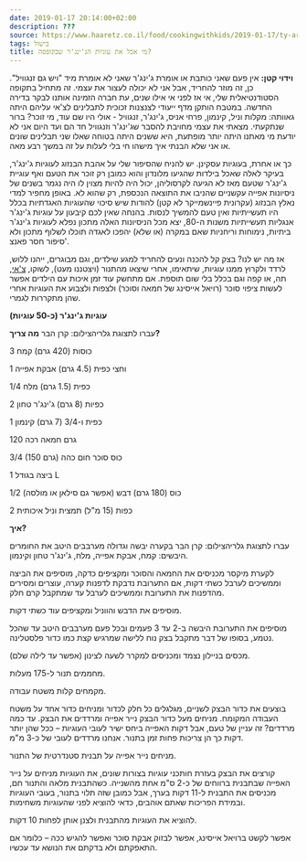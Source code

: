 ```yaml
---
date: 2019-01-17 20:14:00+02:00
description: ???
source: https://www.haaretz.co.il/food/cookingwithkids/2019-01-17/ty-article/0000017f-f8f9-ddde-abff-fcfdbd090000
tags: בישול
title: מי אכל את עוגיות הג'ינג'ר שבקופסה?
---
```


**וידוי קטן:** אין פעם שאני כותבת או אומרת ג'ינג'ר שאני לא אומרת מיד "ויש גם זנגוויל". כן, זה מוזר להחריד, אבל אני לא יכולה לעצור את עצמי. זה מתחיל בתקופה הסטודנטיאלית שלי, אי אז לפני אי אילו שנים, עת חברה הזמינה אותנו לבקר בדירה החדשה. במטבח הותקן מדף ייעודי לצנצנות זכוכית לתבלינים לצ'אי עליהם היתה גאוותה: מקלות וניל, קינמון, פרחי אניס, ג'ינג'ר, זנגוויל - אולי היו שם עוד, מי זוכר? ברור שנתקעתי. מצאתי את עצמי מחויבת להסבר שג'ינג'ר וזנגוויל חד הם ועד היום אני לא יודעת מי מאתנו היתה יותר מופתעת, היא ששנים היתה בטוחה שאלו שני תבלינים שונים או אני שלא הבנתי איך מישהו חי בלי לעלות על זה במשך רבע מאה. 

כך או אחרת, בעוגיות עסקינן. יש להניח שהסיפור שלי על אהבת הבנזוג לעוגיות ג'ינג'ר, בעיקר לאלה שאכל בילדות שהגיעו מלונדון והוא כמובן רק זוכר את הטעם ואף עוגיית ג'ינג'ר שטעם מאז לא הגיעה לקרסוליהן, יכול היה להיות מצוין לו היה נגמר בשנים של ניסיונות אפייה עקשניים שהניבו את התוצאה הנכספת, רק שהוא לא. באופן מחפיר למדי נאלץ הבנזוג (עקרונית פיינשמייקר לא קטן) להודות שיש סיכוי שהעוגיות האגדתיות בכלל היו תעשייתיות ואין טעם להמשיך לנסות. בהנחה שאין לכם קיבעון על עוגיות ג'ינג'ר אנגליות תעשייתיות משנות ה-80, יצא מכל הניסיונות האלה מתכון נפלא לעוגיות ג'ינג'ר ביתיות, נימוחות וריחניות שאם במקרה (או שלא) יהפכו לאגדה תוכלו לשלוף מתכון ולא סיפור חסר פאנצ'. 

אז מה יש לנו? בצק קל להכנה ונעים להחריד למגע שילדים, וגם מבוגרים, ייהנו ללוש, לרדד ולקרוץ ממנו עוגיות, שיתאימו, אחרי שיצאו מהתנור (ויצטננו מעט), לשוקו, [צ'אי](/food/recipes/2018-01-21/ty-article/0000017f-e769-dc7e-adff-f7ed2c990000), תה, או קפה וגם בכלל בלי שום תוספת. אם מתחשק עוד זמן איכות עם הילדים אפשר לעשות ציפוי סוכר (רויאל אייסינג של חמאה וסוכר) ולצפות ולצבוע את העוגיות אחרי שהן מתקררות לגמרי. 

**עוגיות ג'ינג'ר (כ-50 עוגיות)** 

 עברו לתצוגת גלריהצילום: קרן הבר **מה צריך?** 

3 כוסות (420 גרם) קמח 

1 וחצי כפית (4.5 גרם) אבקת אפייה 

1/4 כפית (1.5 גרם) מלח 

2 כפיות (8 גרם) ג'ינג'ר טחון 

1 כפית ו-3/4 (7 גרם) קינמון 

120 גרם חמאה רכה 

3/4 (150 גרם) כוס סוכר חום כהה 

1 ביצה בגודל L 

1/2 כוס (180 גרם) דבש (אפשר גם סילאן או מולסה) 

2 כפות (15 מ"ל) תמצית וניל איכותית 

**איך?** 

 עברו לתצוגת גלריהצילום: קרן הבר בקערה יבשה וגדולה מערבבים היטב את החומרים היבשים: קמח, אבקת אפייה, מלח, ג'ינג'ר טחון וקינמון. 

לקערת מיקסר מכניסים את החמאה והסוכר ומקציפים כדקה, מוסיפים את הביצה וממשיכים לערבל כשתי דקות, אם התערובת נדבקת לדפנות קערה, עוצרים ומסירים מהדפנות את התערובת וממשיכים לערבל עד שמתקבל קרם חלק. 

מוסיפים את הדבש והווניל ומקציפים עוד כשתי דקות. 

מוסיפים את התערובת היבשה ב-2 עד 3 פעמים ובכל פעם מערבבים היטב עד שהכל נטמע, בסופו של דבר מתקבל בצק נוח ללישה שמרגיש קצת כמו כדור פלסטלינה. 

מכסים בניילון נצמד ומכניסים למקרר לשעה לצינון (אפשר עד לילה שלם). 

מחממים תנור ל-175 מעלות. 

מקמחים קלות משטח עבודה. 

בוצעים את כדור הבצק לשניים, מגלגלים כל חלק לכדור ומניחים כדור אחד על משטח העבודה המקומח. מניחים מעל כדור הבצק נייר אפייה ומרדדים את הבצק. עד כמה מרדדים? זה עניין של טעם, אבל דקות האפייה ביחס ישיר לעובי העוגיות – ככל שהן יותר דקות כך הן צריכות פחות זמן בתנור. אנחנו מרדדים לעובי של כ-3 מ"מ. 

מניחים נייר אפייה על תבנית סטנדרטית של התנור. 

קורצים את הבצק בעזרת חותכני עוגיות בצורות שונים, את העוגיות מניחים על נייר האפייה שבתבנית ברווחים של כ-2 ס"מ אחת מהשנייה. כשהתבנית מלאה והתנור חם, מכניסים את התבנית ל-11 דקות בערך, אבל כמובן שזה תלוי בתנור, בעובי העוגיות ובמידת הפריכות שאתם אוהבים, כדאי להוציא לפני שהעוגיות משחימות. 

להוציא את העוגיות מהתבנית ולצנן אותן לפחות 10 דקות. 

אפשר לקשט ברויאל אייסינג, אפשר לבזוק אבקת סוכר ואפשר להגיש ככה – כלומר אם התאפקתם ולא בדקתם את הנושא עד עכשיו.
